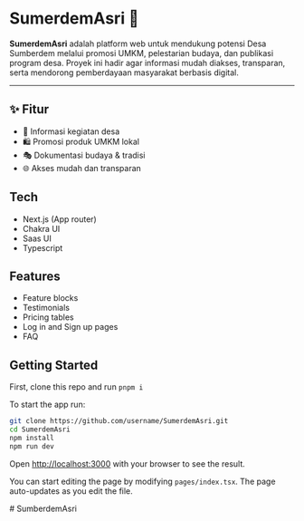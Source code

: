 # SumerdemAsri 🌿

**SumerdemAsri** adalah platform web untuk mendukung potensi Desa Sumberdem melalui promosi UMKM, pelestarian budaya, dan publikasi program desa. Proyek ini hadir agar informasi mudah diakses, transparan, serta mendorong pemberdayaan masyarakat berbasis digital.

---

## ✨ Fitur
- 📌 Informasi kegiatan desa  
- 🛍️ Promosi produk UMKM lokal  
- 🎭 Dokumentasi budaya & tradisi  
- 🌐 Akses mudah dan transparan  

## Tech

- Next.js (App router)
- Chakra UI
- Saas UI
- Typescript

## Features

- Feature blocks
- Testimonials
- Pricing tables
- Log in and Sign up pages
- FAQ

## Getting Started

First, clone this repo and run `pnpm i`

To start the app run:

```bash
git clone https://github.com/username/SumerdemAsri.git
cd SumerdemAsri
npm install
npm run dev

```

Open [http://localhost:3000](http://localhost:3000) with your browser to see the result.

You can start editing the page by modifying `pages/index.tsx`. The page auto-updates as you edit the file.

#   S u m b e r d e m A s r i  
 